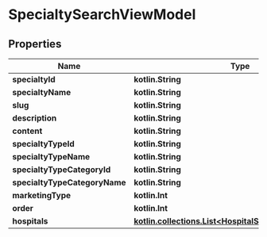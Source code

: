 
# SpecialtySearchViewModel

## Properties
Name | Type | Description | Notes
------------ | ------------- | ------------- | -------------
**specialtyId** | **kotlin.String** |  |  [optional]
**specialtyName** | **kotlin.String** |  |  [optional]
**slug** | **kotlin.String** |  |  [optional]
**description** | **kotlin.String** |  |  [optional]
**content** | **kotlin.String** |  |  [optional]
**specialtyTypeId** | **kotlin.String** |  |  [optional]
**specialtyTypeName** | **kotlin.String** |  |  [optional]
**specialtyTypeCategoryId** | **kotlin.String** |  |  [optional]
**specialtyTypeCategoryName** | **kotlin.String** |  |  [optional]
**marketingType** | **kotlin.Int** |  |  [optional]
**order** | **kotlin.Int** |  |  [optional]
**hospitals** | [**kotlin.collections.List&lt;HospitalSearchItemViewModel&gt;**](HospitalSearchItemViewModel.md) |  |  [optional]



